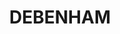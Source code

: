 ---
lastmod: '2025-04-06T06:05:20+00:00'
latitude: -31.4588198
layout: suburb
longitude: 152.2477197
postcode: '2446'
state: NSW
title: DEBENHAM
url: /nsw/debenham/
---